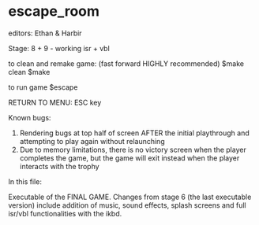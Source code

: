 # escape_room
editors: Ethan & Harbir

Stage: 8 + 9	-	working isr + vbl 

to clean and remake game:	(fast forward HIGHLY recommended) 
	$make clean
	$make
	
to run game
	$escape

RETURN TO MENU: ESC key

Known bugs:
1.	Rendering bugs at top half of screen AFTER the initial playthrough and attempting to play again 	without relaunching
2.  Due to memory limitations, there is no victory screen when the player completes the game, but 
	the game will exit instead when the player interacts with the trophy


In this file:

Executable of the FINAL GAME. Changes from stage 6 (the last executable version) include addition of music, sound effects, splash screens and full isr/vbl functionalities
with the ikbd. 